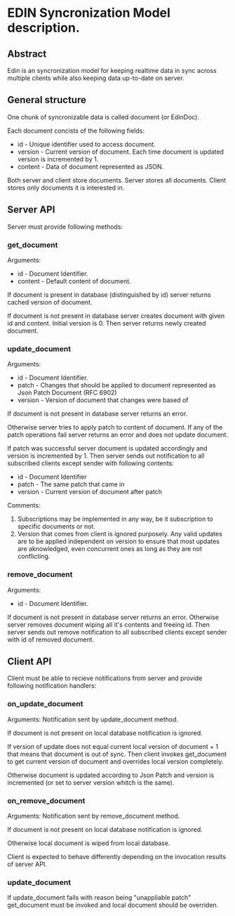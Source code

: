# EDIN Syncronization Model description.

## Abstract

Edin is an syncronization model for keeping realtime data in 
sync across multiple clients while also keeping data up-to-date on server.

## General structure

One chunk of syncronizable data is called document (or EdinDoc). 

Each document concists of the following fields:

* id - Unique identifier used to access document.
* version - Current version of document. Each time document is updated version is incremented by 1.
* content - Data of document represented as JSON.

Both server and client store documents.
Server stores all documents. Client stores only documents it is interested in.

## Server API

Server must provide following methods:

### get_document

Arguments:

* id - Document Identifier.
* content - Default content of document.

If document is present in database (distinguished by id) server returns cached version of document.

If document is not present in database server creates document with given id and content. Initial version is 0.
Then server returns newly created document.

### update_document

Arguments:

* id - Document Identifier.
* patch - Changes that should be applied to document represented as Json Patch Document (RFC 6902)
* version - Version of document that changes were based of

If document is not present in database server returns an error.

Otherwise server tries to apply patch to content of document. 
If any of the patch operations fail server returns an error and does not update document.

If patch was successful server document is updated accordingly and version is incremented by 1. 
Then server sends out notification to all subscribed clients except sender with following contents:

* id - Document Identifier
* patch - The same patch that came in
* version - Current version of document after patch

Comments:
1) Subscriptions may be implemented in any way, be it subscription to specific documents or not.
2) Version that comes from client is ignored purposely. Any valid updates are to be applied independent on version to ensure that most updates are aknowledged, even concurrent ones as long as they are not conflicting. 

### remove_document

Arguments:

* id - Document Identifier.

If document is not present in database server returns an error. 
Otherwise server removes document wiping all it's contents and freeing id.
Then server sends out remove notification to all subscribed clients except sender with id of removed document.

## Client API

Client must be able to recieve notifications from server and provide following notification handlers:

### on_update_document

Arguments: Notification sent by update_document method.

If document is not present on local database notification is ignored. 

If version of update does not equal current local version of document + 1 that means that document is out of sync.
Then client invokes get_document to get current version of document and overrides local version completely.

Otherwise document is updated according to Json Patch and version is incremented (or set to server version whitch is the same).

### on_remove_document

Arguments: Notification sent by remove_document method.

If document is not present on local database notification is ignored.

Otherwise local document is wiped from local database.

Client is expected to behave differently depending on the invocation results of server API.

### update_document

If update_document fails with reason being "unappliable patch" get_document must be invoked and local document should be overriden.
